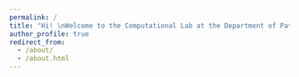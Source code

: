 ```yaml
---
permalink: /
title: "Hi! \nWelcome to the Computational Lab at the Department of Pathology"
author_profile: true
redirect_from: 
  - /about/
  - /about.html
---
```

